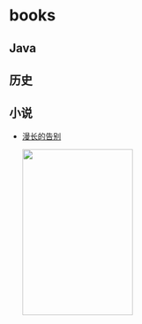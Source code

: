 # books


## Java

## 历史

## 小说
* [漫长的告别](https://book.douban.com/subject/30316475/)

  <img src="https://img3.doubanio.com/view/subject/l/public/s29860112.jpg" width = "200" height = "300"/>